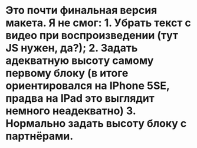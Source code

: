 # Это почти финальная версия макета. Я не смог: 1. Убрать текст с видео при воспроизведении (тут JS нужен, да?); 2. Задать адекватную высоту самому первому блоку (в итоге ориентировался на IPhone 5SE, прадва на IPad это выглядит немного неадекватно) 3. Нормально задать высоту блоку с партнёрами.
